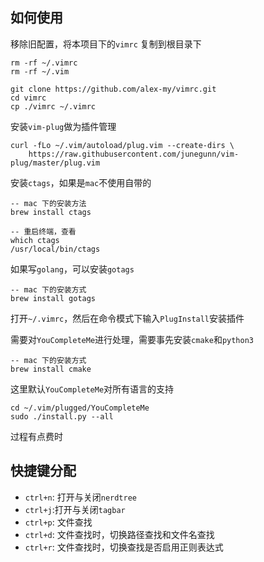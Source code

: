 ## 如何使用

移除旧配置，将本项目下的`vimrc` 复制到根目录下

```text
rm -rf ~/.vimrc
rm -rf ~/.vim

git clone https://github.com/alex-my/vimrc.git
cd vimrc
cp ./vimrc ~/.vimrc
```

安装`vim-plug`做为插件管理

```text
curl -fLo ~/.vim/autoload/plug.vim --create-dirs \
    https://raw.githubusercontent.com/junegunn/vim-plug/master/plug.vim
```

安装`ctags`，如果是`mac`不使用自带的

```text
-- mac 下的安装方法
brew install ctags

-- 重启终端，查看
which ctags
/usr/local/bin/ctags
```

如果写`golang`，可以安装`gotags`

```text
-- mac 下的安装方式
brew install gotags
```

打开`~/.vimrc`，然后在命令模式下输入`PlugInstall`安装插件

需要对`YouCompleteMe`进行处理，需要事先安装`cmake`和`python3`

```text
-- mac 下的安装方式
brew install cmake
```

这里默认`YouCompleteMe`对所有语言的支持

```text
cd ~/.vim/plugged/YouCompleteMe
sudo ./install.py --all
```

过程有点费时

## 快捷键分配

* `ctrl+n`: 打开与关闭`nerdtree`
* `ctrl+j`:打开与关闭`tagbar` 
* `ctrl+p`: 文件查找
* `ctrl+d`: 文件查找时，切换路径查找和文件名查找
* `ctrl+r`: 文件查找时，切换查找是否启用正则表达式
